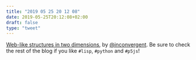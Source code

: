 ```yaml
---
title: "2019 05 25 20 12 08"
date: 2019-05-25T20:12:08+02:00
draft: false
type: "tweet"
---
```

[Web-like structures in two dimensions](https://inconvergent.net/2019/a-tangle-of-webs/), by [@inconvergent](https://twitter.com/inconvergent/status/1131895750143746048). Be sure to check the rest of the blog if you like `#lisp`, `#python` and `#p5js`!
